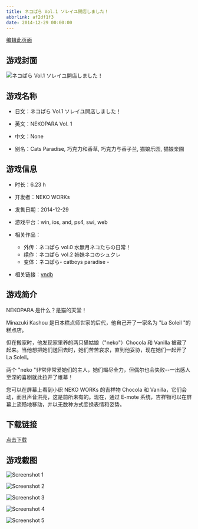 ```yaml
---
title: ネコぱら Vol.1 ソレイユ開店しました！
abbrlink: af2df1f3
date: 2014-12-29 00:00:00
---
```

[编辑此页面](https://github.com/ACG-3/ADV3-source/blob/main/source/_posts/games/%E3%83%8D%E3%82%B3%E3%81%B1%E3%82%89%20Vol.1%20%E3%82%BD%E3%83%AC%E3%82%A4%E3%83%A6%E9%96%8B%E5%BA%97%E3%81%97%E3%81%BE%E3%81%97%E3%81%9F%EF%BC%81.md)

## 游戏封面

![ネコぱら Vol.1 ソレイユ開店しました！](https://pan.timero.xyz/d/onedrive/img_lib_001/%E3%83%8D%E3%82%B3%E3%81%B1%E3%82%89%20Vol.1%20%E3%82%BD%E3%83%AC%E3%82%A4%E3%83%A6%E9%96%8B%E5%BA%97%E3%81%97%E3%81%BE%E3%81%97%E3%81%9F%EF%BC%81_cover.avif)


## 游戏名称

- 日文：ネコぱら Vol.1 ソレイユ開店しました！
- 英文：NEKOPARA Vol. 1
- 中文：None

- 别名：Cats Paradise, 巧克力和香草, 巧克力与香子兰, 猫娘乐园, 猫娘楽園


## 游戏信息

- 时长：6.23 h
- 开发者：NEKO WORKs
- 发售日期：2014-12-29
- 游戏平台：win, ios, and, ps4, swi, web
- 相关作品：
   - 外传：ネコぱら vol.0 水無月ネコたちの日常！
   - 续作：ネコぱら vol.2 姉妹ネコのシュクレ
   - 变体：ネコぱら- catboys paradise -

- 相关链接：[vndb](https://vndb.org/v15538)


## 游戏简介

NEKOPARA 是什么？是猫的天堂！

Minazuki Kashou 是日本糕点师世家的后代，他自己开了一家名为 "La Soleil "的糕点店。

但在搬家时，他发现家里养的两只猫姑娘（"neko"）Chocola 和 Vanilla 被藏了起来。当他想把她们送回去时，她们苦苦哀求，直到他妥协，现在她们一起开了 La Soleil。

两个 "neko "非常非常爱她们的主人，她们竭尽全力，但偶尔也会失败--一出感人至深的喜剧就此拉开了帷幕！

您可以在屏幕上看到小织 NEKO WORKs 的吉祥物 Chocola 和 Vanilla，它们会动，而且声音洪亮，这是前所未有的。现在，通过 E-mote 系统，吉祥物可以在屏幕上流畅地移动，并以无数种方式变换表情和姿势。




## 下载链接

[点击下载](https://pan.timero.xyz/onedrive/adv_lib_001/%E3%83%8D%E3%82%B3%E3%81%B1%E3%82%89%20Vol.1%20%E3%82%BD%E3%83%AC%E3%82%A4%E3%83%A6%E9%96%8B%E5%BA%97%E3%81%97%E3%81%BE%E3%81%97%E3%81%9F%EF%BC%81)


## 游戏截图


![Screenshot 1](https://pan.timero.xyz/d/onedrive/img_lib_001/%E3%83%8D%E3%82%B3%E3%81%B1%E3%82%89%20Vol.1%20%E3%82%BD%E3%83%AC%E3%82%A4%E3%83%A6%E9%96%8B%E5%BA%97%E3%81%97%E3%81%BE%E3%81%97%E3%81%9F%EF%BC%81_Screenshot_1.avif)

![Screenshot 2](https://pan.timero.xyz/d/onedrive/img_lib_001/%E3%83%8D%E3%82%B3%E3%81%B1%E3%82%89%20Vol.1%20%E3%82%BD%E3%83%AC%E3%82%A4%E3%83%A6%E9%96%8B%E5%BA%97%E3%81%97%E3%81%BE%E3%81%97%E3%81%9F%EF%BC%81_Screenshot_2.avif)

![Screenshot 3](https://pan.timero.xyz/d/onedrive/img_lib_001/%E3%83%8D%E3%82%B3%E3%81%B1%E3%82%89%20Vol.1%20%E3%82%BD%E3%83%AC%E3%82%A4%E3%83%A6%E9%96%8B%E5%BA%97%E3%81%97%E3%81%BE%E3%81%97%E3%81%9F%EF%BC%81_Screenshot_3.avif)

![Screenshot 4](https://pan.timero.xyz/d/onedrive/img_lib_001/%E3%83%8D%E3%82%B3%E3%81%B1%E3%82%89%20Vol.1%20%E3%82%BD%E3%83%AC%E3%82%A4%E3%83%A6%E9%96%8B%E5%BA%97%E3%81%97%E3%81%BE%E3%81%97%E3%81%9F%EF%BC%81_Screenshot_4.avif)

![Screenshot 5](https://pan.timero.xyz/d/onedrive/img_lib_001/%E3%83%8D%E3%82%B3%E3%81%B1%E3%82%89%20Vol.1%20%E3%82%BD%E3%83%AC%E3%82%A4%E3%83%A6%E9%96%8B%E5%BA%97%E3%81%97%E3%81%BE%E3%81%97%E3%81%9F%EF%BC%81_Screenshot_5.avif)

